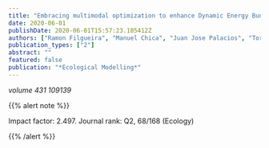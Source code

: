 ```yaml
---
title: "Embracing multimodal optimization to enhance Dynamic Energy Budget parameterization"
date: 2020-06-01
publishDate: 2020-06-01T15:57:23.105412Z
authors: ["Ramon Filgueira", "Manuel Chica", "Juan Jose Palacios", "Tore Strohmeier", "Romain Lavaud", "Antonio Aguera", "Sergio Damas", "Oivind Strand"]
publication_types: ["2"]
abstract: ""
featured: false
publication: "*Ecological Modelling*"
---
```


_volume 431 109139_


{{% alert note %}}

Impact factor: 2.497. Journal rank: Q2, 68/168 (Ecology)

{{% /alert %}}
